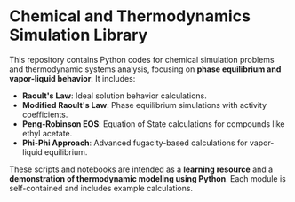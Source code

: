 # Chemical and Thermodynamics Simulation Library

This repository contains Python codes for chemical simulation problems and thermodynamic systems analysis, focusing on **phase equilibrium and vapor-liquid behavior**. It includes:

- **Raoult's Law**: Ideal solution behavior calculations.  
- **Modified Raoult's Law**: Phase equilibrium simulations with activity coefficients.  
- **Peng-Robinson EOS**: Equation of State calculations for compounds like ethyl acetate.  
- **Phi-Phi Approach**: Advanced fugacity-based calculations for vapor-liquid equilibrium.

These scripts and notebooks are intended as a **learning resource** and a **demonstration of thermodynamic modeling using Python**. Each module is self-contained and includes example calculations.
